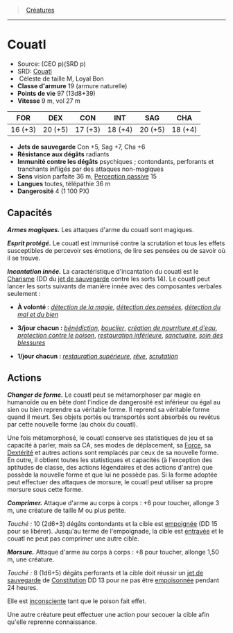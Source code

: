 ﻿---
!MonsterItem
Family: MonsterHD
Type: Céleste
Size: M
Alignment: Loyal Bon
ArmorClass: 19 (armure naturelle)
HitPoints: 97 (13d8+39)
Speed: 9 m, vol 27 m
Strength: 16 (+3)
Dexterity: 20 (+5)
Constitution: 17 (+3)
Intelligence: 18 (+4)
Wisdom: 20 (+5)
Charisma: 18 (+4)
SavingThrows: Con +5, Sag +7, Cha +6
DamageImmunities: psychiques ; contondants, perforants et tranchants infligés par des attaques non-magiques
DamageResistances: radiants
Senses: vision parfaite 36 m, [Perception passive](hd_abilities_dexterity_perception_passive.md) 15
Languages: toutes, télépathie 36 m
Challenge: 4 (1 100 PX)
Id: monsters_hd.md#couatl
ParentLink: monsters_hd.md#créatures
Name: Couatl
ParentName: Créatures
NameLevel: 1
AltName: '[Couatl](srd_monsters_couatl.md)'
Source: (CEO p)(SRD p)
Attributes:
  Name: Couatl
  Markdown: >+
    # <!--Name-->Couatl<!--/Name-->


    - Source: <!--Source-->(CEO p)(SRD p)<!--/Source-->

    - SRD: <!--AltName-->[Couatl](srd_monsters_couatl.md)<!--/AltName-->

    -  <!--Type-->Céleste<!--/Type--> de taille <!--Size-->M<!--/Size-->, <!--Alignment-->Loyal Bon<!--/Alignment-->

    - **Classe d'armure** <!--ArmorClass-->19 (armure naturelle)<!--/ArmorClass-->

    - **Points de vie** <!--HitPoints-->97 (13d8+39)<!--/HitPoints-->

    - **Vitesse** <!--Speed-->9 m, vol 27 m<!--/Speed-->


    |FOR|DEX|CON|INT|SAG|CHA|

    |---|---|---|---|---|---|

    |<!--Strength-->16 (+3)<!--/Strength-->|<!--Dexterity-->20 (+5)<!--/Dexterity-->|<!--Constitution-->17 (+3)<!--/Constitution-->|<!--Intelligence-->18 (+4)<!--/Intelligence-->|<!--Wisdom-->20 (+5)<!--/Wisdom-->|<!--Charisma-->18 (+4)<!--/Charisma-->|


    - **Jets de sauvegarde** <!--SavingThrows-->Con +5, Sag +7, Cha +6<!--/SavingThrows-->

    - **Résistance aux dégâts** <!--DamageResistances-->radiants<!--/DamageResistances-->

    - **Immunité contre les dégâts** <!--DamageImmunities-->psychiques ; contondants, perforants et tranchants infligés par des attaques non-magiques<!--/DamageImmunities-->

    - **Sens** <!--Senses-->vision parfaite 36 m, [Perception passive](hd_abilities_dexterity_perception_passive.md) 15<!--/Senses-->

    - **Langues** <!--Languages-->toutes, télépathie 36 m<!--/Languages-->

    - **Dangerosité** <!--Challenge-->4 (1 100 PX)<!--/Challenge-->


    ## Capacités


    **_Armes magiques._** Les attaques d'arme du couatl sont magiques.


    **_Esprit protégé._** Le couatl est immunisé contre la scrutation et tous les effets susceptibles de percevoir ses émotions, de lire ses pensées ou de savoir où il se trouve.


    **_Incantation innée._** La caractéristique d'incantation du couatl est le [Charisme](hd_abilities_charisma.md) (DD du [jet de sauvegarde](hd_abilities_jets_de_sauvegarde.md) contre les sorts 14). Le couatl peut lancer les sorts suivants de manière innée avec des composantes verbales seulement :


    * **À volonté :** _[détection de la magie](hd_spells_detection_de_la_magie.md)_, _[détection des pensées](hd_spells_detection_des_pensees.md)_, _[détection du mal et du bien](hd_spells_detection_du_mal_et_du_bien.md)_


    * **3/jour chacun :** _[bénédiction](hd_spells_benediction.md)_, _[bouclier](hd_spells_bouclier.md)_, _[création de nourriture et d'eau](hd_spells_creation_de_nourriture_et_deau.md)_, _[protection contre le poison](hd_spells_protection_contre_le_poison.md)_, _[restauration inférieure](hd_spells_restauration_inferieure.md)_, _[sanctuaire](hd_spells_sanctuaire.md)_, _[soin des blessures](hd_spells_soin_des_blessures.md)_


    * **1/jour chacun :** _[restauration supérieure](hd_spells_restauration_superieure.md)_, _[rêve](hd_spells_reve.md)_, _[scrutation](hd_spells_scrutation.md)_


    ## Actions


    **_Changer de forme._** Le couatl peut se métamorphoser par magie en humanoïde ou en bête dont l'indice de dangerosité est inférieur ou égal au sien ou bien reprendre sa véritable forme. Il reprend sa véritable forme quand il meurt. Ses objets portés ou transportés sont absorbés ou revêtus par cette nouvelle forme (au choix du couatl).


    Une fois métamorphosé, le couatl conserve ses statistiques de jeu et sa capacité à parler, mais sa CA, ses modes de déplacement, sa [Force](hd_abilities_strength.md), sa [Dextérité](hd_abilities_dexterity.md) et autres actions sont remplacés par ceux de sa nouvelle forme. En outre, il obtient toutes les statistiques et capacités (à l'exception des aptitudes de classe, des actions légendaires et des actions d'antre) que possède la nouvelle forme et que lui ne possède pas. Si la forme adoptée peut effectuer des attaques de morsure, le couatl peut utiliser sa propre morsure sous cette forme.


    **_Comprimer._** Attaque d'arme au corps à corps : +6 pour toucher, allonge 3 m, une créature de taille M ou plus petite.


    _Touché :_ 10 (2d6+3) dégâts contondants et la cible est [empoignée](hd_conditions_empoigne.md) (DD 15 pour se libérer). Jusqu'au terme de l'empoignade, la cible est [entravée](hd_conditions_entrave.md) et le couatl ne peut pas comprimer une autre cible.


    **_Morsure._** Attaque d'arme au corps à corps : +8 pour toucher, allonge 1,50 m, une créature.


    _Touché :_ 8 (1d6+5) dégâts perforants et la cible doit réussir un [jet de sauvegarde](hd_abilities_jets_de_sauvegarde.md) de [Constitution](hd_abilities_constitution.md) DD 13 pour ne pas être [empoisonnée](hd_conditions_empoisonne.md) pendant 24 heures.


    Elle est [inconsciente](hd_conditions_inconscient.md) tant que le poison fait effet.


    Une autre créature peut effectuer une action pour secouer la cible afin qu'elle reprenne connaissance.

  Source: (CEO p)(SRD p)
  AltName: '[Couatl](srd_monsters_couatl.md)'
  Type: Céleste
  Size: M
  Alignment: Loyal Bon
  ArmorClass: 19 (armure naturelle)
  HitPoints: 97 (13d8+39)
  Speed: 9 m, vol 27 m
  Strength: 16 (+3)
  Dexterity: 20 (+5)
  Constitution: 17 (+3)
  Intelligence: 18 (+4)
  Wisdom: 20 (+5)
  Charisma: 18 (+4)
  SavingThrows: Con +5, Sag +7, Cha +6
  DamageResistances: radiants
  DamageImmunities: psychiques ; contondants, perforants et tranchants infligés par des attaques non-magiques
  Senses: vision parfaite 36 m, [Perception passive](hd_abilities_dexterity_perception_passive.md) 15
  Languages: toutes, télépathie 36 m
  Challenge: 4 (1 100 PX)
AttributesDictionary: >+
  Name: Couatl

  Markdown: >+

    # <!--Name-->Couatl<!--/Name-->





    - Source: <!--Source-->(CEO p)(SRD p)<!--/Source-->



    - SRD: <!--AltName-->[Couatl](srd_monsters_couatl.md)<!--/AltName-->



    -  <!--Type-->Céleste<!--/Type--> de taille <!--Size-->M<!--/Size-->, <!--Alignment-->Loyal Bon<!--/Alignment-->



    - **Classe d'armure** <!--ArmorClass-->19 (armure naturelle)<!--/ArmorClass-->



    - **Points de vie** <!--HitPoints-->97 (13d8+39)<!--/HitPoints-->



    - **Vitesse** <!--Speed-->9 m, vol 27 m<!--/Speed-->





    |FOR|DEX|CON|INT|SAG|CHA|



    |---|---|---|---|---|---|



    |<!--Strength-->16 (+3)<!--/Strength-->|<!--Dexterity-->20 (+5)<!--/Dexterity-->|<!--Constitution-->17 (+3)<!--/Constitution-->|<!--Intelligence-->18 (+4)<!--/Intelligence-->|<!--Wisdom-->20 (+5)<!--/Wisdom-->|<!--Charisma-->18 (+4)<!--/Charisma-->|





    - **Jets de sauvegarde** <!--SavingThrows-->Con +5, Sag +7, Cha +6<!--/SavingThrows-->



    - **Résistance aux dégâts** <!--DamageResistances-->radiants<!--/DamageResistances-->



    - **Immunité contre les dégâts** <!--DamageImmunities-->psychiques ; contondants, perforants et tranchants infligés par des attaques non-magiques<!--/DamageImmunities-->



    - **Sens** <!--Senses-->vision parfaite 36 m, [Perception passive](hd_abilities_dexterity_perception_passive.md) 15<!--/Senses-->



    - **Langues** <!--Languages-->toutes, télépathie 36 m<!--/Languages-->



    - **Dangerosité** <!--Challenge-->4 (1 100 PX)<!--/Challenge-->





    ## Capacités





    **_Armes magiques._** Les attaques d'arme du couatl sont magiques.





    **_Esprit protégé._** Le couatl est immunisé contre la scrutation et tous les effets susceptibles de percevoir ses émotions, de lire ses pensées ou de savoir où il se trouve.





    **_Incantation innée._** La caractéristique d'incantation du couatl est le [Charisme](hd_abilities_charisma.md) (DD du [jet de sauvegarde](hd_abilities_jets_de_sauvegarde.md) contre les sorts 14). Le couatl peut lancer les sorts suivants de manière innée avec des composantes verbales seulement :





    * **À volonté :** _[détection de la magie](hd_spells_detection_de_la_magie.md)_, _[détection des pensées](hd_spells_detection_des_pensees.md)_, _[détection du mal et du bien](hd_spells_detection_du_mal_et_du_bien.md)_





    * **3/jour chacun :** _[bénédiction](hd_spells_benediction.md)_, _[bouclier](hd_spells_bouclier.md)_, _[création de nourriture et d'eau](hd_spells_creation_de_nourriture_et_deau.md)_, _[protection contre le poison](hd_spells_protection_contre_le_poison.md)_, _[restauration inférieure](hd_spells_restauration_inferieure.md)_, _[sanctuaire](hd_spells_sanctuaire.md)_, _[soin des blessures](hd_spells_soin_des_blessures.md)_





    * **1/jour chacun :** _[restauration supérieure](hd_spells_restauration_superieure.md)_, _[rêve](hd_spells_reve.md)_, _[scrutation](hd_spells_scrutation.md)_





    ## Actions





    **_Changer de forme._** Le couatl peut se métamorphoser par magie en humanoïde ou en bête dont l'indice de dangerosité est inférieur ou égal au sien ou bien reprendre sa véritable forme. Il reprend sa véritable forme quand il meurt. Ses objets portés ou transportés sont absorbés ou revêtus par cette nouvelle forme (au choix du couatl).





    Une fois métamorphosé, le couatl conserve ses statistiques de jeu et sa capacité à parler, mais sa CA, ses modes de déplacement, sa [Force](hd_abilities_strength.md), sa [Dextérité](hd_abilities_dexterity.md) et autres actions sont remplacés par ceux de sa nouvelle forme. En outre, il obtient toutes les statistiques et capacités (à l'exception des aptitudes de classe, des actions légendaires et des actions d'antre) que possède la nouvelle forme et que lui ne possède pas. Si la forme adoptée peut effectuer des attaques de morsure, le couatl peut utiliser sa propre morsure sous cette forme.





    **_Comprimer._** Attaque d'arme au corps à corps : +6 pour toucher, allonge 3 m, une créature de taille M ou plus petite.





    _Touché :_ 10 (2d6+3) dégâts contondants et la cible est [empoignée](hd_conditions_empoigne.md) (DD 15 pour se libérer). Jusqu'au terme de l'empoignade, la cible est [entravée](hd_conditions_entrave.md) et le couatl ne peut pas comprimer une autre cible.





    **_Morsure._** Attaque d'arme au corps à corps : +8 pour toucher, allonge 1,50 m, une créature.





    _Touché :_ 8 (1d6+5) dégâts perforants et la cible doit réussir un [jet de sauvegarde](hd_abilities_jets_de_sauvegarde.md) de [Constitution](hd_abilities_constitution.md) DD 13 pour ne pas être [empoisonnée](hd_conditions_empoisonne.md) pendant 24 heures.





    Elle est [inconsciente](hd_conditions_inconscient.md) tant que le poison fait effet.





    Une autre créature peut effectuer une action pour secouer la cible afin qu'elle reprenne connaissance.



  Source: (CEO p)(SRD p)

  AltName: '[Couatl](srd_monsters_couatl.md)'

  Type: Céleste

  Size: M

  Alignment: Loyal Bon

  ArmorClass: 19 (armure naturelle)

  HitPoints: 97 (13d8+39)

  Speed: 9 m, vol 27 m

  Strength: 16 (+3)

  Dexterity: 20 (+5)

  Constitution: 17 (+3)

  Intelligence: 18 (+4)

  Wisdom: 20 (+5)

  Charisma: 18 (+4)

  SavingThrows: Con +5, Sag +7, Cha +6

  DamageResistances: radiants

  DamageImmunities: psychiques ; contondants, perforants et tranchants infligés par des attaques non-magiques

  Senses: vision parfaite 36 m, [Perception passive](hd_abilities_dexterity_perception_passive.md) 15

  Languages: toutes, télépathie 36 m

  Challenge: 4 (1 100 PX)

---
> [Créatures](hd_monsters.md)

---

# Couatl

- Source: (CEO p)(SRD p)
- SRD: [Couatl](srd_monsters_couatl.md)
-  Céleste de taille M, Loyal Bon
- **Classe d'armure** 19 (armure naturelle)
- **Points de vie** 97 (13d8+39)
- **Vitesse** 9 m, vol 27 m

|FOR|DEX|CON|INT|SAG|CHA|
|---|---|---|---|---|---|
|16 (+3)|20 (+5)|17 (+3)|18 (+4)|20 (+5)|18 (+4)|

- **Jets de sauvegarde** Con +5, Sag +7, Cha +6
- **Résistance aux dégâts** radiants
- **Immunité contre les dégâts** psychiques ; contondants, perforants et tranchants infligés par des attaques non-magiques
- **Sens** vision parfaite 36 m, [Perception passive](hd_abilities_dexterity_perception_passive.md) 15
- **Langues** toutes, télépathie 36 m
- **Dangerosité** 4 (1 100 PX)

## Capacités

**_Armes magiques._** Les attaques d'arme du couatl sont magiques.

**_Esprit protégé._** Le couatl est immunisé contre la scrutation et tous les effets susceptibles de percevoir ses émotions, de lire ses pensées ou de savoir où il se trouve.

**_Incantation innée._** La caractéristique d'incantation du couatl est le [Charisme](hd_abilities_charisma.md) (DD du [jet de sauvegarde](hd_abilities_jets_de_sauvegarde.md) contre les sorts 14). Le couatl peut lancer les sorts suivants de manière innée avec des composantes verbales seulement :

* **À volonté :** _[détection de la magie](hd_spells_detection_de_la_magie.md)_, _[détection des pensées](hd_spells_detection_des_pensees.md)_, _[détection du mal et du bien](hd_spells_detection_du_mal_et_du_bien.md)_

* **3/jour chacun :** _[bénédiction](hd_spells_benediction.md)_, _[bouclier](hd_spells_bouclier.md)_, _[création de nourriture et d'eau](hd_spells_creation_de_nourriture_et_deau.md)_, _[protection contre le poison](hd_spells_protection_contre_le_poison.md)_, _[restauration inférieure](hd_spells_restauration_inferieure.md)_, _[sanctuaire](hd_spells_sanctuaire.md)_, _[soin des blessures](hd_spells_soin_des_blessures.md)_

* **1/jour chacun :** _[restauration supérieure](hd_spells_restauration_superieure.md)_, _[rêve](hd_spells_reve.md)_, _[scrutation](hd_spells_scrutation.md)_

## Actions

**_Changer de forme._** Le couatl peut se métamorphoser par magie en humanoïde ou en bête dont l'indice de dangerosité est inférieur ou égal au sien ou bien reprendre sa véritable forme. Il reprend sa véritable forme quand il meurt. Ses objets portés ou transportés sont absorbés ou revêtus par cette nouvelle forme (au choix du couatl).

Une fois métamorphosé, le couatl conserve ses statistiques de jeu et sa capacité à parler, mais sa CA, ses modes de déplacement, sa [Force](hd_abilities_strength.md), sa [Dextérité](hd_abilities_dexterity.md) et autres actions sont remplacés par ceux de sa nouvelle forme. En outre, il obtient toutes les statistiques et capacités (à l'exception des aptitudes de classe, des actions légendaires et des actions d'antre) que possède la nouvelle forme et que lui ne possède pas. Si la forme adoptée peut effectuer des attaques de morsure, le couatl peut utiliser sa propre morsure sous cette forme.

**_Comprimer._** Attaque d'arme au corps à corps : +6 pour toucher, allonge 3 m, une créature de taille M ou plus petite.

_Touché :_ 10 (2d6+3) dégâts contondants et la cible est [empoignée](hd_conditions_empoigne.md) (DD 15 pour se libérer). Jusqu'au terme de l'empoignade, la cible est [entravée](hd_conditions_entrave.md) et le couatl ne peut pas comprimer une autre cible.

**_Morsure._** Attaque d'arme au corps à corps : +8 pour toucher, allonge 1,50 m, une créature.

_Touché :_ 8 (1d6+5) dégâts perforants et la cible doit réussir un [jet de sauvegarde](hd_abilities_jets_de_sauvegarde.md) de [Constitution](hd_abilities_constitution.md) DD 13 pour ne pas être [empoisonnée](hd_conditions_empoisonne.md) pendant 24 heures.

Elle est [inconsciente](hd_conditions_inconscient.md) tant que le poison fait effet.

Une autre créature peut effectuer une action pour secouer la cible afin qu'elle reprenne connaissance.

